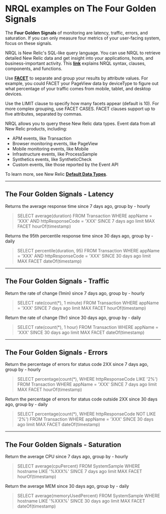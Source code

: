 # NRQL examples on The Four Golden Signals

The **Four Golden Signals** of monitoring are latency, traffic, errors, and saturation. If you can only measure four metrics of your user-facing system, focus on these signals.

NRQL is New Relic's SQL-like query language. You can use NRQL to retrieve detailed New Relic data and get insight into your applications, hosts, and business-important activity. This **[link](https://docs.newrelic.com/docs/query-your-data/nrql-new-relic-query-language/get-started/nrql-syntax-clauses-functions)** explains NRQL syntax, clauses, components, and functions.

Use **[FACET](https://docs.newrelic.com/docs/query-your-data/nrql-new-relic-query-language/get-started/nrql-syntax-clauses-functions/#sel-facet)** to separate and group your results by attribute values. For example, you could FACET your PageView data by deviceType to figure out what percentage of your traffic comes from mobile, tablet, and desktop devices.

Use the LIMIT clause to specify how many facets appear (default is 10). For more complex grouping, use FACET CASES. FACET clauses support up to five attributes, separated by commas.

NRQL allows you to query these New Relic data types. Event data from all New Relic products, including:
- APM events, like Transaction
- Browser monitoring events, like PageView
- Mobile monitoring events, like Mobile
- Infrastructure events, like ProcessSample
- Synthetics events, like SyntheticCheck
- Custom events, like those reported by the Event API

To learn more, see New Relic **[Default Data Types](https://docs.newrelic.com/docs/query-your-data/nrql-new-relic-query-language/get-started/introduction-nrql-new-relics-query-language/#what-you-can-query)**.

---

## The Four Golden Signals - Latency  

Returns the average response time since 7 days ago, group by - hourly

> SELECT average(duration) FROM Transaction WHERE appName = 'XXX' AND httpResponseCode = 'XXX' SINCE 7 days ago limit MAX FACET hourOf(timestamp)

Returns the 95th percentile response time since 30 days ago, group by - daily

> SELECT percentile(duration, 95) FROM Transaction WHERE appName = 'XXX' AND httpResponseCode = 'XXX' SINCE 30 days ago limit MAX FACET dateOf(timestamp) 

---

## The Four Golden Signals - Traffic

Return the rate of change (1min) since 7 days ago, group by - hourly

> SELECT rate(count(*), 1 minute) FROM Transaction WHERE appName = 'XXX' SINCE 7 days ago limit MAX FACET hourOf(timestamp)

Return the rate of change (1hr) since 30 days ago, group by - daily

> SELECT rate(count(*), 1 hour) FROM Transaction WHERE appName = 'XXX' SINCE 30 days ago limit MAX FACET dateOf(timestamp)

---

## The Four Golden Signals - Errors 

Return the percentage of errors for status code 2XX since 7 days ago, group by - hourly

> SELECT percentage(count(*), WHERE httpResponseCode LIKE '2%') FROM Transaction WHERE appName = 'XXX' SINCE 7 days ago limit MAX FACET hourOf(timestamp)

Return the percentage of errors for status code outside 2XX since 30 days ago, group by - daily

> SELECT percentage(count(*), WHERE httpResponseCode NOT LIKE '2%') FROM Transaction WHERE appName = 'XXX' SINCE 30 days ago limit MAX FACET dateOf(timestamp)

---

## The Four Golden Signals - Saturation 

Return the average CPU since 7 days ago, group by - hourly

> SELECT average(cpuPercent) FROM SystemSample WHERE hostname LIKE '%XXX%' SINCE 7 days ago limit MAX FACET hourOf(timestamp)

Return the average MEM since 30 days ago, group by - daily

> SELECT average(memoryUsedPercent) FROM SystemSample WHERE hostname LIKE '%XXX%' SINCE 30 days ago limit MAX FACET dateOf(timestamp)